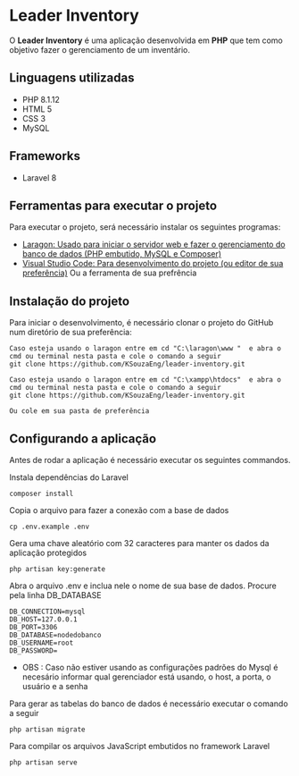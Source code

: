 # Leader Inventory


O **Leader Inventory** é uma aplicação desenvolvida em **PHP**  que tem como objetivo fazer o gerenciamento de um inventário.

## Linguagens utilizadas

- PHP 8.1.12
- HTML 5
- CSS 3
- MySQL

## Frameworks
- Laravel 8

## Ferramentas para executar o projeto

Para executar o projeto, será necessário instalar os seguintes programas:
- [Laragon: Usado para iniciar o servidor web e fazer o gerenciamento do banco de dados (PHP embutido, MySQL  e Composer)](https://laragon.org/download/index.html)
- [Visual Studio Code: Para desenvolvimento do projeto (ou editor de sua preferência)](https://code.visualstudio.com/download)
Ou a ferramenta de sua prefrência

## Instalação do projeto

Para iniciar o desenvolvimento, é necessário clonar o projeto do GitHub num diretório de sua preferência:
```shell
Caso esteja usando o laragon entre em cd "C:\laragon\www "  e abra o cmd ou terminal nesta pasta e cole o comando a seguir  
git clone https://github.com/KSouzaEng/leader-inventory.git

Caso esteja usando o laragon entre em cd "C:\xampp\htdocs"  e abra o cmd ou terminal nesta pasta e cole o comando a seguir
git clone https://github.com/KSouzaEng/leader-inventory.git

Ou cole em sua pasta de preferência
```

## Configurando a aplicação 

Antes de rodar a aplicação é necessário executar os seguintes commandos.

Instala dependências do Laravel
```shell
composer install
```
Copia o arquivo para fazer a conexão com a base de dados
```shell
cp .env.example .env
```

Gera uma chave aleatório com 32 caracteres para manter os dados da aplicação protegidos
```shell
php artisan key:generate
```
Abra o arquivo .env e inclua nele o nome de sua base de dados. Procure pela linha DB_DATABASE
```shell
DB_CONNECTION=mysql
DB_HOST=127.0.0.1
DB_PORT=3306
DB_DATABASE=nodedobanco
DB_USERNAME=root
DB_PASSWORD=
```
- OBS : Caso não estiver usando as configurações padrões do Mysql é necesário informar qual gerenciador está usando, o host, a porta, o usuário e a senha


Para gerar as tabelas do banco de dados é necessário executar o comando a seguir
```shell
php artisan migrate
```

Para compilar os arquivos JavaScript embutidos no framework Laravel
```shell
php artisan serve
```


